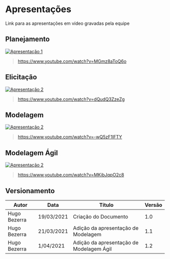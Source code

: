 # Apresentações

Link para as apresentações em vídeo gravadas pela equipe

## Planejamento

[![Apresentação 1](https://img.youtube.com/vi/MGmz8aToQ6o/0.jpg)](https://www.youtube.com/watch?v=MGmz8aToQ6o)

> https://www.youtube.com/watch?v=MGmz8aToQ6o

## Elicitação
[![Apresentação 2](https://img.youtube.com/vi/dQudQ3ZzeZg/0.jpg)](https://www.youtube.com/watch?v=dQudQ3ZzeZg)

> https://www.youtube.com/watch?v=dQudQ3ZzeZg

## Modelagem
[![Apresentação 2](https://img.youtube.com/vi/-wQ5zF1lFTY/0.jpg)](https://www.youtube.com/watch?v=-wQ5zF1lFTY)

> https://www.youtube.com/watch?v=-wQ5zF1lFTY

## Modelagem Ágil
[![Apresentação 2](https://img.youtube.com/vi/MKibJqpO2c8/0.jpg)](https://www.youtube.com/watch?v=MKibJqpO2c8)

> https://www.youtube.com/watch?v=MKibJqpO2c8

## Versionamento
| Autor | Data | Título | Versão |
|--|--|--|--|
| Hugo Bezerra| 19/03/2021 | Criação do Documento | 1.0 |
| Hugo Bezerra| 21/03/2021 | Adição da apresentação de Modelagem | 1.1 |
| Hugo Bezerra| 1/04/2021 | Adição da apresentação de Modelagem Ágil| 1.2 |
